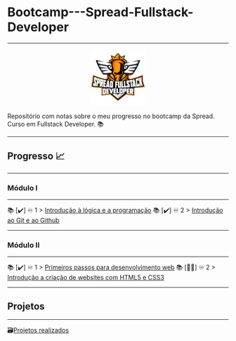 # Bootcamp---Spread-Fullstack-Developer
****

<p align="center">
 <img src="spread_fullstack.png?raw=true" alt="spread_fullstack Logo" width="25%" height="25%" />
</p>

Repositório com notas sobre o meu progresso no bootcamp da Spread. Curso em Fullstack Developer. 📚

****
## Progresso 📈

*******
### Módulo I
*******
📚 [✔️] ♾️ 1 > [Introdução à lógica e a programação](Dias/Dia-1.md)
📚 [✔️] ♾️ 2 > [Introdução ao Git e ao Github](Dias/Dia-2.md)

*******
### Módulo II
*******
📚 [✔️] ♾️ 1 > [Primeiros passos para desenvolvimento web](Dias/Dia-3.md)
📚 [👨‍💻] ♾️ 2 > [Introdução a criação de websites com HTML5 e CSS3](Dias/Dia-4.md)

****
## Projetos
****
 🗃️[Projetos realizados](https://github.com/jacivaldocarvalho/Bootcamp---Spread-Fullstack-Developer/tree/main/Dias/projetos)
